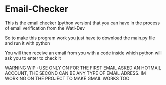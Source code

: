 # Email-Checker
This is the email checker (python version) that you can have in the process of email verification from the Wati-Dev

So to make this program work you just have to download the main.py file and run it with python

You will then receive an email from you with a code inside which python will ask you to enter to check it

WARNING WIP : USE ONLY ON FOR THE FIRST EMAIL ASKED AN HOTMAIL ACCOUNT, THE SECOND CAN BE ANY TYPE OF EMAIL ADRESS. IM WORKING ON THE PROJECT TO MAKE GMAIL WORKS TOO

